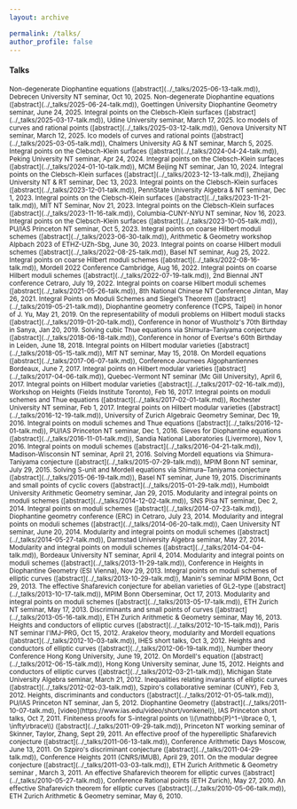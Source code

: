```yaml
---
layout: archive

permalink: /talks/
author_profile: false
---
```


#### Talks
<small>
Non-degenerate Diophantine equations ([abstract](../_talks/2025-06-13-talk.md)), Debrecen University NT seminar, Oct 10, 2025.  
Non-degenerate Diophantine equations ([abstract](../_talks/2025-06-24-talk.md)), Goettingen University Diophantine Geometry seminar, June 24, 2025.   
Integral points on the Clebsch-Klein surfaces ([abstract](../_talks/2025-03-17-talk.md)), Udine University seminar, March 17, 2025.  
Ico models of curves and rational points ([abstract](../_talks/2025-03-12-talk.md)), Genova University NT seminar, March 12, 2025.  
Ico models of curves and rational points ([abstract](../_talks/2025-03-05-talk.md)), Chalmers University AG & NT seminar, March 5, 2025.  
Integral points on the Clebsch-Klein surfaces ([abstract](../_talks/2024-04-24-talk.md)), Peking University NT seminar, Apr 24, 2024.  
Integral points on the Clebsch-Klein surfaces ([abstract](../_talks/2024-01-10-talk.md)), MCM Beijing NT seminar, Jan 10, 2024.  
Integral points on the Clebsch-Klein surfaces ([abstract](../_talks/2023-12-13-talk.md)), Zhejiang University NT & RT seminar, Dec 13, 2023.  
Integral points on the Clebsch-Klein surfaces ([abstract](../_talks/2023-12-01-talk.md)), PennState University Algebra & NT seminar, Dec 1, 2023.  
Integral points on the Clebsch-Klein surfaces ([abstract](../_talks/2023-11-21-talk.md)), MIT NT Seminar, Nov 21, 2023.  
Integral points on the Clebsch-Klein surfaces ([abstract](../_talks/2023-11-16-talk.md)), Columbia-CUNY-NYU NT seminar, Nov 16, 2023.  
Integral points on the Clebsch-Klein surfaces ([abstract](../_talks/2023-10-05-talk.md)), PU/IAS Princeton NT seminar, Oct 5, 2023.  
Integral points on coarse Hilbert moduli schemes ([abstract](../_talks/2023-06-30-talk.md)), Arithmetic & Geometry workshop Alpbach 2023 of ETHZ-UZh-Sbg, June 30, 2023.  
Integral points on coarse Hilbert moduli schemes ([abstract](../_talks/2022-08-25-talk.md)), Basel NT seminar, Aug 25, 2022.  
Integral points on coarse Hilbert moduli schemes ([abstract](../_talks/2022-08-16-talk.md)), Mordell 2022 Conference Cambridge, Aug 16, 2022.  
Integral points on coarse Hilbert moduli schemes ([abstract](../_talks/2022-07-19-talk.md)), 2nd Biennal JNT conference Cetraro, July 19, 2022.  
Integral points on coarse Hilbert moduli schemes ([abstract](../_talks/2021-05-26-talk.md)), 8th National Chinese NT Conference Jintan, May 26, 2021.  
Integral Points on Moduli Schemes and Siegel’s Theorem ([abstract](../_talks/2019-05-21-talk.md)), Diophantine geometry conference (TCPS, Taipei) in honor of J. Yu, May 21, 2019.  
On the representability of moduli problems on Hilbert moduli stacks ([abstract](../_talks/2019-01-20-talk.md)), Conference in honor of Wustholz's 70th Birthday in Sanya, Jan 20, 2019.  
Solving cubic Thue equations via Shimura–Taniyama conjecture ([abstract](../_talks/2018-06-18-talk.md)), Conference in honor of Evertse's 60th Birthday in Leiden, June 18, 2018.  
Integral points on Hilbert modular varieties ([abstract](../_talks/2018-05-15-talk.md)), MIT NT seminar, May 15, 2018.  
On Mordell equations ([abstract](../_talks/2017-06-07-talk.md)), Conference Journees Algophantiennes Bordeaux, June 7, 2017.  
Integral points on Hilbert modular varieties ([abstract](../_talks/2017-04-06-talk.md)), Quebec-Vermont NT seminar (Mc Gill University), April 6, 2017.  
Integral points on Hilbert modular varieties ([abstract](../_talks/2017-02-16-talk.md)), Workshop on Heights (Fields Institute Toronto), Feb 16, 2017.  
Integral points on moduli schemes and Thue equations ([abstract](../_talks/2017-02-01-talk.md)), Rochester University NT seminar, Feb 1, 2017.  
Integral points on Hilbert modular varieties ([abstract](../_talks/2016-12-19-talk.md)),  University of Zurich Algebraic Geometry Seminar, Dec 19, 2016.  
Integral points on moduli schemes and Thue equations ([abstract](../_talks/2016-12-01-talk.md)), PU/IAS Princeton NT seminar, Dec 1, 2016.  
Sieves for Diophantine equations ([abstract](../_talks/2016-11-01-talk.md)), Sandia National Laboratories (Livermore), Nov 1, 2016.  
Integral points on moduli schemes ([abstract](../_talks/2016-04-21-talk.md)), Madison-Wisconsin NT seminar, April 21, 2016.  
Solving Mordell equations via Shimura-Taniyama conjecture ([abstract](../_talks/2015-07-29-talk.md)), MPIM Bonn NT seminar, July 29, 2015.  
Solving S-unit and Mordell equations via Shimura–Taniyama conjecture ([abstract](../_talks/2015-06-19-talk.md)), Basel NT seminar, June 19, 2015.  
Discriminants and small points of cyclic covers ([abstract](../_talks/2015-01-29-talk.md)), Humboldt University Arithmetic Geometry seminar, Jan 29, 2015.  
Modularity and integral points on moduli schemes ([abstract](../_talks/2014-12-02-talk.md)), SNS Pisa NT seminar, Dec 2, 2014.  
Integral points on moduli schemes ([abstract](../_talks/2014-07-23-talk.md)), Diophantine geometry conference (ERC) in Cetraro, July 23, 2014.  
Modularity and integral points on moduli schemes ([abstract](../_talks/2014-06-20-talk.md)), Caen University NT seminar, June 20, 2014.  
Modularity and integral points on moduli schemes ([abstract](../_talks/2014-05-27-talk.md)), Darmstad University Algebra seminar, May 27, 2014.  
Modularity and integral points on moduli schemes ([abstract](../_talks/2014-04-04-talk.md)), Bordeaux University NT seminar, April 4, 2014.  
Modularity and integral points on moduli schemes ([abstract](../_talks/2013-11-29-talk.md)), Conference in Heights in Diophantine Geometry (ESI Vienna), Nov 29, 2013.  
Integral points on moduli schemes of elliptic curves ([abstract](../_talks/2013-10-29-talk.md)), Manin's seminar MPIM Bonn, Oct 29, 2013.  
The effective Shafarevich conjecture for abelian varieties of GL2-type ([abstract](../_talks/2013-10-17-talk.md)), MPIM Bonn Oberseminar, Oct 17, 2013.  
Modularity and integral points on moduli schemes ([abstract](../_talks/2013-05-17-talk.md)), ETH Zurich NT seminar, May 17, 2013.  
Discriminants and small points of curves ([abstract](../_talks/2013-05-16-talk.md)), ETH Zurich Arithmetic & Geometry seminar, May 16, 2013.  
Heights and conductors of elliptic curves ([abstract](../_talks/2012-10-15-talk.md)), Paris NT seminar l'IMJ-PRG, Oct 15, 2012.  
Arakelov theory, modularity and Mordell equations ([abstract](../_talks/2012-10-03-talk.md)), IHES short talks, Oct 3, 2012.  
Heights and conductors of elliptic curves ([abstract](../_talks/2012-06-19-talk.md)), Number theory Conference Hong Kong University, June 19, 2012.  
On Mordell's equation ([abstract](../_talks/2012-06-15-talk.md)), Hong Kong University seminar, June 15, 2012.  
Heights and conductors of elliptic curves ([abstract](../_talks/2012-03-21-talk.md)), Michigan State University Algebra seminar, March 21, 2012.  
Inequalities relating invariants of elliptic curves ([abstract](../_talks/2012-02-03-talk.md)), Szpiro's collaborative seminar (CUNY), Feb 3, 2012.  
Heights, discriminants and conductors ([abstract](../_talks/2012-01-05-talk.md)), PU/IAS Princeton NT seminar, Jan 5, 2012.  
Diophantine Geometry ([abstract](../_talks/2011-10-07-talk.md), [video](https://www.ias.edu/video/short/vonkenel)), IAS Princeton short talks, Oct 7, 2011.  
Finiteness proofs for S-integral points on \\(\mathbb{P}^1−\lbrace 0, 1, \infty\rbrace\\) ([abstract](../_talks/2011-09-29-talk.md)), Princeton NT working seminar of Skinner, Taylor, Zhang, Sept 29, 2011.  
An effective proof of the hyperelliptic Shafarevich conjecture ([abstract](../_talks/2011-06-13-talk.md)), Conference Arithmetic Days Moscow, June 13, 2011.  
On Szpiro's discriminant conjecture ([abstract](../_talks/2011-04-29-talk.md)), Conference Heights 2011 (CNRS/IMUB), April 29, 2011.  
On the modular degree conjecture ([abstract](../_talks/2011-03-03-talk.md)), ETH Zurich Arithmetic & Geometry seminar , March 3, 2011.  
An effective Shafarevich theorem for elliptic curves ([abstract](../_talks/2010-05-27-talk.md)), Conference Rational points (ETH Zurich), May 27, 2010.  
An effective Shafarevich theorem for elliptic curves ([abstract](../_talks/2010-05-06-talk.md)), ETH Zurich Arithmetic & Geometry seminar, May 6, 2010.   
</small>

